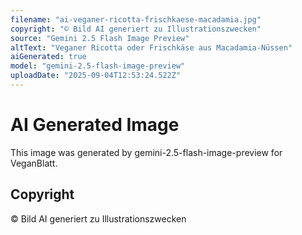 ```yaml
---
filename: "ai-veganer-ricotta-frischkaese-macadamia.jpg"
copyright: "© Bild AI generiert zu Illustrationszwecken"
source: "Gemini 2.5 Flash Image Preview"
altText: "Veganer Ricotta oder Frischkäse aus Macadamia-Nüssen"
aiGenerated: true
model: "gemini-2.5-flash-image-preview"
uploadDate: "2025-09-04T12:53:24.522Z"
---
```


# AI Generated Image

This image was generated by gemini-2.5-flash-image-preview for VeganBlatt.

## Copyright
© Bild AI generiert zu Illustrationszwecken
